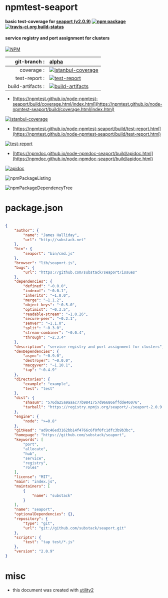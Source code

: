 # npmtest-seaport

#### basic test-coverage for  [seaport (v2.0.9)](https://github.com/substack/seaport)  [![npm package](https://img.shields.io/npm/v/npmtest-seaport.svg?style=flat-square)](https://www.npmjs.org/package/npmtest-seaport) [![travis-ci.org build-status](https://api.travis-ci.org/npmtest/node-npmtest-seaport.svg)](https://travis-ci.org/npmtest/node-npmtest-seaport)

#### service registry and port assignment for clusters

[![NPM](https://nodei.co/npm/seaport.png?downloads=true&downloadRank=true&stars=true)](https://www.npmjs.com/package/seaport)

| git-branch : | [alpha](https://github.com/npmtest/node-npmtest-seaport/tree/alpha)|
|--:|:--|
| coverage : | [![istanbul-coverage](https://npmtest.github.io/node-npmtest-seaport/build/coverage.badge.svg)](https://npmtest.github.io/node-npmtest-seaport/build/coverage.html/index.html)|
| test-report : | [![test-report](https://npmtest.github.io/node-npmtest-seaport/build/test-report.badge.svg)](https://npmtest.github.io/node-npmtest-seaport/build/test-report.html)|
| build-artifacts : | [![build-artifacts](https://npmtest.github.io/node-npmtest-seaport/glyphicons_144_folder_open.png)](https://github.com/npmtest/node-npmtest-seaport/tree/gh-pages/build)|

- [https://npmtest.github.io/node-npmtest-seaport/build/coverage.html/index.html](https://npmtest.github.io/node-npmtest-seaport/build/coverage.html/index.html)

[![istanbul-coverage](https://npmtest.github.io/node-npmtest-seaport/build/screenCapture.buildCi.browser.%252Ftmp%252Fbuild%252Fcoverage.lib.html.png)](https://npmtest.github.io/node-npmtest-seaport/build/coverage.html/index.html)

- [https://npmtest.github.io/node-npmtest-seaport/build/test-report.html](https://npmtest.github.io/node-npmtest-seaport/build/test-report.html)

[![test-report](https://npmtest.github.io/node-npmtest-seaport/build/screenCapture.buildCi.browser.%252Ftmp%252Fbuild%252Ftest-report.html.png)](https://npmtest.github.io/node-npmtest-seaport/build/test-report.html)

- [https://npmdoc.github.io/node-npmdoc-seaport/build/apidoc.html](https://npmdoc.github.io/node-npmdoc-seaport/build/apidoc.html)

[![apidoc](https://npmdoc.github.io/node-npmdoc-seaport/build/screenCapture.buildCi.browser.%252Ftmp%252Fbuild%252Fapidoc.html.png)](https://npmdoc.github.io/node-npmdoc-seaport/build/apidoc.html)

![npmPackageListing](https://npmtest.github.io/node-npmtest-seaport/build/screenCapture.npmPackageListing.svg)

![npmPackageDependencyTree](https://npmtest.github.io/node-npmtest-seaport/build/screenCapture.npmPackageDependencyTree.svg)



# package.json

```json

{
    "author": {
        "name": "James Halliday",
        "url": "http://substack.net"
    },
    "bin": {
        "seaport": "bin/cmd.js"
    },
    "browser": "lib/seaport.js",
    "bugs": {
        "url": "https://github.com/substack/seaport/issues"
    },
    "dependencies": {
        "defined": "~0.0.0",
        "indexof": "~0.0.1",
        "inherits": "~1.0.0",
        "merge": "~1.1.2",
        "object-keys": "~0.5.0",
        "optimist": "~0.3.5",
        "readable-stream": "~1.0.26",
        "secure-peer": "~0.2.1",
        "semver": "~1.1.0",
        "split": "~0.3.0",
        "stream-combiner": "~0.0.4",
        "through": "~2.3.4"
    },
    "description": "service registry and port assignment for clusters",
    "devDependencies": {
        "async": "~0.9.0",
        "destroyer": "~0.0.0",
        "macgyver": "~1.10.1",
        "tap": "~0.4.9"
    },
    "directories": {
        "example": "example",
        "test": "test"
    },
    "dist": {
        "shasum": "576da25a9aaac77b9841757d966866ffdde46076",
        "tarball": "https://registry.npmjs.org/seaport/-/seaport-2.0.9.tgz"
    },
    "engine": {
        "node": ">=0.8"
    },
    "gitHead": "ad9c46ed3162bb14f4766c6f0f0fc1dfc3b9b3bc",
    "homepage": "https://github.com/substack/seaport",
    "keywords": [
        "port",
        "allocate",
        "hub",
        "service",
        "registry",
        "roles"
    ],
    "license": "MIT",
    "main": "index.js",
    "maintainers": [
        {
            "name": "substack"
        }
    ],
    "name": "seaport",
    "optionalDependencies": {},
    "repository": {
        "type": "git",
        "url": "git://github.com/substack/seaport.git"
    },
    "scripts": {
        "test": "tap test/*.js"
    },
    "version": "2.0.9"
}
```



# misc
- this document was created with [utility2](https://github.com/kaizhu256/node-utility2)
